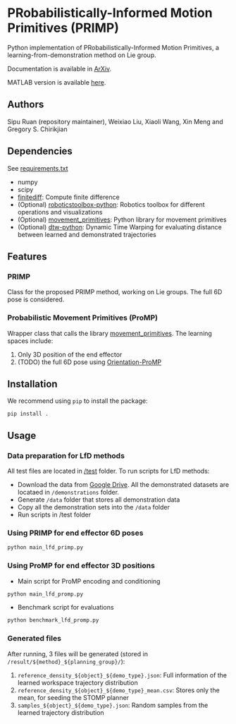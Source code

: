 # PRobabilistically-Informed Motion Primitives (PRIMP)
Python implementation of PRobabilistically-Informed Motion Primitives, a learning-from-demonstration method on Lie group.

Documentation is available in [ArXiv](https://arxiv.org/abs/2305.15761).

MATLAB version is available [here](https://github.com/ChirikjianLab/primp-matlab).

## Authors
Sipu Ruan (repository maintainer), Weixiao Liu, Xiaoli Wang, Xin Meng and Gregory S. Chirikjian

## Dependencies
See [requirements.txt](/primp/requirements.txt)
- numpy
- scipy
- [finitediff](https://pypi.org/project/finitediff/): Compute finite difference
- (Optional) [roboticstoolbox-python](https://github.com/petercorke/robotics-toolbox-python): Robotics toolbox for different operations and visualizations
- (Optional) [movement_primitives](https://github.com/dfki-ric/movement_primitives): Python library for movement primitives
- (Optional) [dtw-python](https://pypi.org/project/dtw-python/): Dynamic Time Warping for evaluating distance between learned and demonstrated trajectories

## Features
### PRIMP
Class for the proposed PRIMP method, working on Lie groups. The full 6D pose is considered.

### Probabilistic Movement Primitives (ProMP)
Wrapper class that calls the library [movement_primitives](https://github.com/dfki-ric/movement_primitives). The learning spaces include:

1. Only 3D position of the end effector
2. (TODO) the full 6D pose using [Orientation-ProMP](https://proceedings.mlr.press/v164/rozo22a.html)

## Installation
We recommend using `pip` to install the package:
```
pip install .
```

## Usage
### Data preparation for LfD methods
All test files are located in [/test](/test) folder. To run scripts for LfD methods:

- Download the data from [Google Drive](https://drive.google.com/drive/folders/1sgfAjBgO3PWO2nCqerXjVHsovpNF4MgS?usp=sharing). All the demonstrated datasets are locataed in `/demonstrations` folder.
- Generate `/data` folder that stores all demonstration data
- Copy all the demonstration sets into the `/data` folder
- Run scripts in /test folder


### Using PRIMP for end effector 6D poses
```sh
python main_lfd_primp.py
```

### Using ProMP for end effector 3D positions
- Main script for ProMP encoding and conditioning
```sh
python main_lfd_promp.py
```

- Benchmark script for evaluations
```sh
python benchmark_lfd_promp.py
```

### Generated files
After running, 3 files will be generated (stored in `/result/${method}_${planning_group}/`):
1. `reference_density_${object}_${demo_type}.json`: Full information of the learned workspace trajectory distribution
2. `reference_density_${object}_${demo_type}_mean.csv`: Stores only the mean, for seeding the STOMP planner
3. `samples_${object}_${demo_type}.json`: Random samples from the learned trajectory distribution 
